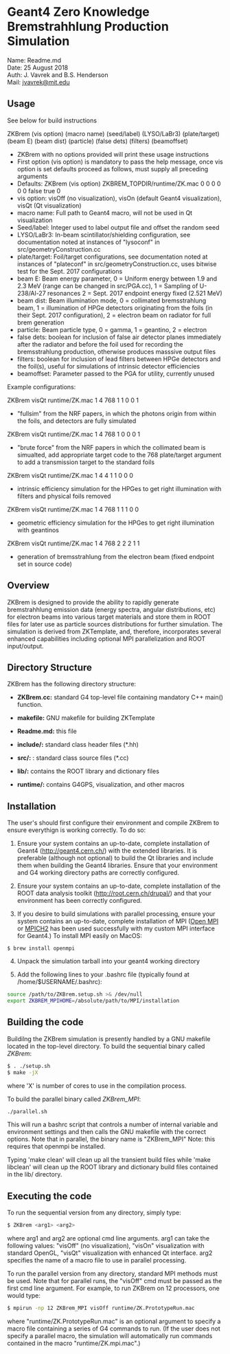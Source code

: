 # Geant4 Zero Knowledge Bremstrahhlung Production Simulation

Name: Readme.md  
Date: 25 August 2018  
Auth: J. Vavrek and B.S. Henderson  
Mail: jvavrek@mit.edu  

## Usage

See below for build instructions

ZKBrem (vis option) (macro name) (seed/label) (LYSO/LaBr3) (plate/target) (beam E) (beam dist) (particle) (false dets) (filters) (beamoffset)

- ZKBrem with no options provided will print these usage instructions
- First option (vis option) is mandatory to pass the help message, once vis
  option is set defaults proceed as follows, must supply all preceding arguments
- Defaults: ZKBrem (vis option) ZKBREM_TOPDIR/runtime/ZK.mac 0 0 0 0 0 0 false true 0
- vis option: visOff (no visualization), visOn (default Geant4 visualization),
  visQt (Qt visualization)
- macro name: Full path to Geant4 macro, will not be used in Qt visualization
- Seed/label: Integer used to label output file and offset the random seed
- LYSO/LaBr3: In-beam scintillator/shielding configuration, see documentation
  noted at instances of "lysoconf" in src/geometryConstruction.cc
- plate/target: Foil/target configurations, see documentation noted at instances
  of "plateconf" in src/geometryConstruction.cc, uses bitwise test for the
  Sept. 2017 configurations
- beam E: Beam energy parameter, 0 = Uniform energy between 1.9 and 2.3 MeV
  (range can be changed in src/PGA.cc), 1 = Sampling of U-238/Al-27 resonances
  2 = Sept. 2017 endpoint energy fixed (2.521 MeV)
- beam dist: Beam illumination mode, 0 = collimated bremsstrahlung beam,
  1 = illumination of HPGe detectors originating from the foils (in their Sept.
  2017 configuration), 2 = electron beam on radiator for full brem generation
- particle: Beam particle type, 0 = gamma, 1 = geantino, 2 = electron
- false dets: boolean for inclusion of false air detector planes immediately
  after the radiator and before the foil used for recording the bremsstrahlung
  production, otherwise produces masssive output files
- filters: boolean for inclusion of lead filters between HPGe detectors and the
  foil(s), useful for simulations of intrinsic detector efficiencies
- beamoffset: Parameter passed to the PGA for utility, currently unused

Example configurations:

ZKBrem visQt runtime/ZK.mac 1 4 768 1 1 0 0 1
- "fullsim" from the NRF papers, in which the photons origin from within the
  foils, and detectors are fully simulated

ZKBrem visQt runtime/ZK.mac 1 4 768 1 0 0 0 1
- "brute force" from the NRF papers in which the collimated beam is simualted,
  add appropriate target code to the 768 plate/target argument to add a
  transmission target to the standard foils

ZKBrem visQt runtime/ZK.mac 1 4 4 1 1 0 0 0
- intrinsic efficiency simulation for the HPGes to get right illumination with
  filters and physical foils removed

ZKBrem visQt runtime/ZK.mac 1 4 768 1 1 1 0 0
- geometric efficiency simulation for the HPGes to get right illumination with
  geantinos

ZKBrem visQt runtime/ZK.mac 1 4 768 2 2 2 1 1
- generation of bremsstrahlung from the electron beam (fixed endpoint set in
  source code)



## Overview 

ZKBrem is designed to provide the ability to rapidly generate
bremstrahhlung emission data (energy spectra, angular distributions,
etc) for electron beams into various target materials and store them
in ROOT files for later use as particle sources distributions for
further simulation. The simulation is derived from ZKTemplate, and,
therefore, incorporates several enhanced capabilities including
optional MPI parallelization and ROOT input/output.


## Directory Structure

ZKBrem has the following directory structure:

- **ZKBrem.cc:** standard G4 top-level file containing mandatory C++ main() function.

- **makefile:** GNU makefile for building ZKTemplate

- **Readme.md:** this file

- **include/:** standard class header files (*.hh)

- **src/:** : standard class source files (*.cc)

- **lib/:** contains the ROOT library and dictionary files
 
- **runtime/:** contains G4GPS, visualization, and other macros


## Installation

The user's should first configure their environment and compile ZKBrem
to ensure everythign is working correctly. To do so:

 1. Ensure your system contains an up-to-date, complete installation
 of Geant4 (http://geant4.cern.ch/) with the extended libraries. It is
 preferable (although not optional) to build the Qt libraries and
 include them when building the Geant4 libraries. Ensure that your
 environment and G4 working directory paths are correctly configured.

 2. Ensure your system contains an up-to-date, complete installation
 of the ROOT data analysis toolkit (http://root.cern.ch/drupal/) and
 that your environment has been correctly configured.

 3. If you desire to build simulations with parallel processing,
 ensure your system contains an up-to-date, complete installation of
 MPI ([Open MPI](http://www.open-mpi.org/) or
 [MPICH2](http://www.mcs.anl.gov/research/projects/mpich2staging/goodell/index.php)
 has been used successfully with my custom MPI interface for Geant4.)
 To install MPI easily on MacOS:
 ```bashrc
 $ brew install openmpi
 ```

 4. Unpack the simulation tarball into your geant4 working directory

 5. Add the following lines to your .bashrc file (typically found at
   /home/$USERNAME/.bashrc):
   ```bash
   source /path/to/ZKBrem.setup.sh >& /dev/null
   export ZKBREM_MPIHOME=/absolute/path/to/MPI/installation
   ```

## Building the code

Buildilng the ZKBrem simulation is presently handled by a GNU makefile
located in the top-level directory. To build the sequential binary
called *ZKBrem*:
```bash
$ . ./setup.sh
$ make -jX
```
where 'X' is number of cores to use in the compilation process. 

To build the parallel binary called *ZKBrem_MPI*:
```bash
./parallel.sh
```
This will run a bashrc script that controls a number of internal
variable and environment settings and then calls the GNU makefile with
the correct options. Note that in parallel, the binary name is
"ZKBrem_MPI" Note: this requires that openmpi be installed.

Typing 'make clean' will clean up all the transient build files while
'make libclean' will clean up the ROOT library and dictionary build
files contained in the lib/ directory.


## Executing the code

To run the sequential version from any directory, simply type:
```bash
$ ZKBrem <arg1> <arg2>
```
where arg1 and arg2 are optional cmd line arguments. arg1 can take the
following values: "visOff" (no visualization), "visOn" visualization
with standard OpenGL, "visQt" visualization with enhanced Qt
interface.  arg2 specifies the name of a macro file to use in parallel
processing.

To run the parallel version from any directory, standard MPI methods
must be used. Note that for parallel runs, the "visOff" cmd must be
passed as the first cmd line argument. For example, to run ZKBrem on
12 processors, one would type:
```bash
$ mpirun -np 12 ZKBrem_MPI visOff runtime/ZK.PrototypeRun.mac
```
where "runtime/ZK.PrototypeRun.mac" is an optional argument to specify
a macro file containing a series of G4 commands to run. (If the user
does not specify a parallel macro, the simulation will automatically
run commands contained in the macro "runtime/ZK.mpi.mac".)
